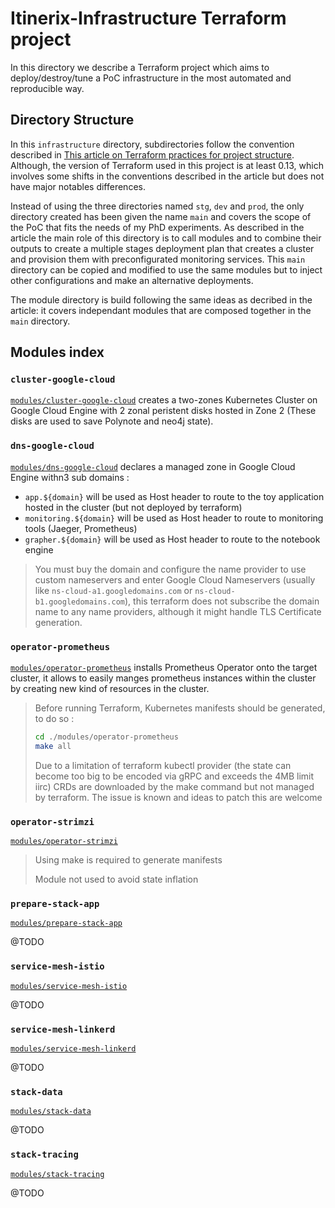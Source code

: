# Itinerix-Infrastructure Terraform project

In this directory we describe a Terraform project which aims to deploy/destroy/tune a PoC infrastructure in the most automated and reproducible way.

## Directory Structure

In this `infrastructure` directory, subdirectories follow the convention described in [This article on Terraform practices for project structure](https://medium.com/@dav009/terraform-sane-practices-project-structure-c4347c1bc0f1).
Although, the version of Terraform used in this project is at least 0.13, which involves some shifts in the conventions described in the article but does not have major notables differences.

Instead of using the three directories named `stg`, `dev` and `prod`, the only directory created has been given the name `main` and covers the scope of the PoC that fits the needs of my PhD experiments.
As described in the article the main role of this directory is to call modules and to combine their outputs to create a multiple stages deployment plan that creates a cluster and provision them with preconfigurated monitoring services.
This `main` directory can be copied and modified to use the same modules but to inject other configurations and make an alternative deployments.

The module directory is build following the same ideas as decribed in the article: it covers independant modules that are composed together in the `main` directory.

## Modules index

### `cluster-google-cloud`

[`modules/cluster-google-cloud`](./modules/cluster-google-cloud) creates a two-zones Kubernetes Cluster on Google Cloud Engine with 2 zonal peristent disks hosted in Zone 2 (These disks are used to save Polynote and neo4j state).

### `dns-google-cloud`

[`modules/dns-google-cloud`](./modules/dns-google-cloud) declares a managed zone in Google Cloud Engine withn3 sub domains :

- `app.${domain}` will be used as Host header to route to the toy application hosted in the cluster (but not deployed by terraform)
- `monitoring.${domain}` will be used as Host header to route to monitoring tools (Jaeger, Prometheus)
- `grapher.${domain}` will be used as Host header to route to the notebook engine

> You must buy the domain and configure the name provider to use custom nameservers and enter Google Cloud Nameservers (usually like `ns-cloud-a1.googledomains.com` or `ns-cloud-b1.googledomains.com`), this terraform does not subscribe the domain name to any name providers, although it might handle TLS Certificate generation.

### `operator-prometheus`

[`modules/operator-prometheus`](./modules/operator-prometheus) installs Prometheus Operator onto the target cluster, it allows to easily manges prometheus instances within the cluster by creating new kind of resources in the cluster.

> Before running Terraform, Kubernetes manifests should be generated, to do so :
>
> ```sh
> cd ./modules/operator-prometheus
> make all
> ```
>
> Due to a limitation of terraform kubectl provider (the state can become too big to be encoded via gRPC and exceeds the 4MB limit iirc) CRDs are downloaded by the make command but not managed by terraform.
> The issue is known and ideas to patch this are welcome

### `operator-strimzi`

[`modules/operator-strimzi`](./modules/operator-strimzi)

> Using make is required to generate manifests
>
> Module not used to avoid state inflation

### `prepare-stack-app`

[`modules/prepare-stack-app`](./modules/prepare-stack-app)

@TODO

### `service-mesh-istio`

[`modules/service-mesh-istio`](./modules/service-mesh-istio)

@TODO

### `service-mesh-linkerd`

[`modules/service-mesh-linkerd`](./modules/service-mesh-linkerd)

@TODO

### `stack-data`

[`modules/stack-data`](./modules/stack-data)

@TODO

### `stack-tracing`

[`modules/stack-tracing`](./modules/stack-tracing)

@TODO
